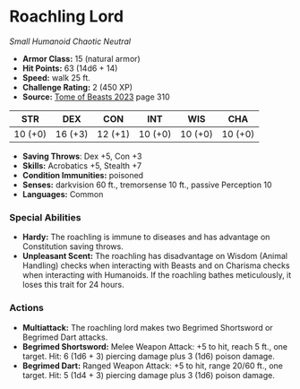 # Roachling Lord

*Small* *Humanoid* *Chaotic Neutral*

- **Armor Class:** 15 (natural armor)
- **Hit Points:** 63 (14d6 + 14)
- **Speed:** walk 25 ft.
- **Challenge Rating:** 2 (450 XP)
- **Source:** [Tome of Beasts 2023](https://koboldpress.com/kpstore/product/tome-of-beasts-1-2023-edition/) page 310

| STR | DEX | CON | INT | WIS | CHA |
| --- | --- | --- | --- | --- | --- |
| 10 (+0) | 16 (+3) | 12 (+1) | 10 (+0) | 10 (+0) | 10 (+0) |

- **Saving Throws**: Dex +5, Con +3
- **Skills:** Acrobatics +5, Stealth +7
- **Condition Immunities:** poisoned
- **Senses:** darkvision 60 ft., tremorsense 10 ft., passive Perception 10
- **Languages:** Common

### Special Abilities

- **Hardy:** The roachling is immune to diseases and has advantage on Constitution saving throws.
- **Unpleasant Scent:** The roachling has disadvantage on Wisdom (Animal Handling) checks when interacting with Beasts and on Charisma checks when interacting with Humanoids. If the roachling bathes meticulously, it loses this trait for 24 hours.

### Actions

- **Multiattack:** The roachling lord makes two Begrimed Shortsword or Begrimed Dart attacks.
- **Begrimed Shortsword:** Melee Weapon Attack: +5 to hit, reach 5 ft., one target. Hit: 6 (1d6 + 3) piercing damage plus 3 (1d6) poison damage.
- **Begrimed Dart:** Ranged Weapon Attack: +5 to hit, range 20/60 ft., one target. Hit: 5 (1d4 + 3) piercing damage plus 3 (1d6) poison damage.
